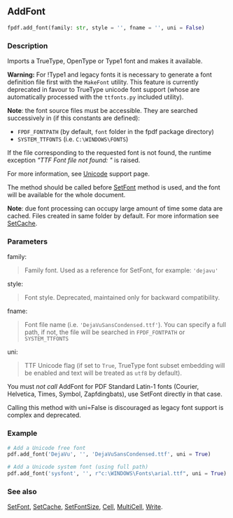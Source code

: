## AddFont ##

```python
fpdf.add_font(family: str, style = '', fname = '', uni = False)
```

### Description ###

Imports a TrueType, OpenType or Type1 font and makes it available.

**Warning:** For !Type1 and legacy fonts it is necessary to generate a font 
definition file first with the `MakeFont` utility. This feature is currently 
deprecated in favour to TrueType unicode font support (whose are automatically 
processed with the `ttfonts.py` included utility).

**Note**: the font source files must be accessible. They are searched 
successively in (if this constants are defined):

  * `FPDF_FONTPATH` (by default, `font` folder in the fpdf package directory)
  * `SYSTEM_TTFONTS` (i.e. `C:\WINDOWS\FONTS`)

If the file corresponding to the requested font is not found, the runtime 
exception _"TTF Font file not found: "_ is raised.

For more information, see [Unicode](../Unicode.md) support page.

The method should be called before [SetFont](SetFont.md) method is used, and the
font will be available for the whole document.

**Note**: due font processing can occupy large amount of time some data are 
cached. Files created in same folder by default. For more information see
[SetCache](SetCache.md).

### Parameters ###

family:
> Family font. Used as a reference for SetFont, for example: `'dejavu'`

style:
> Font style. Deprecated, maintained only for backward compatibility.

fname:
> Font file name (i.e. `'DejaVuSansCondensed.ttf'`). You can specify a full 
path, if not, the file will be searched in `FPDF_FONTPATH` or `SYSTEM_TTFONTS`

uni:
> TTF Unicode flag (if set to `True`, TrueType font subset embedding will be 
enabled and text will be treated as `utf8` by default).

You must _not call_ AddFont for PDF Standard Latin-1 fonts (Courier, Helvetica, 
Times, Symbol, Zapfdingbats), use SetFont directly in that case.

Calling this method with uni=False is discouraged as legacy font support is 
complex and deprecated.


### Example ###

```python
# Add a Unicode free font
pdf.add_font('DejaVu', '', 'DejaVuSansCondensed.ttf', uni = True)

# Add a Unicode system font (using full path)
pdf.add_font('sysfont', '', r"c:\WINDOWS\Fonts\arial.ttf", uni = True)
```

### See also ###

[SetFont](SetFont.md), [SetCache](SetCache.md), [SetFontSize](SetFontSize.md), 
[Cell](Cell.md), [MultiCell](MultiCell.md), [Write](Write.md).
